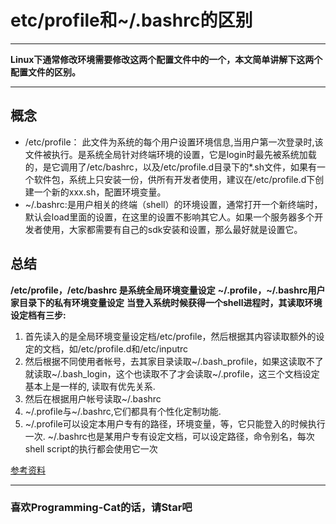# etc/profile和~/.bashrc的区别
***
**Linux下通常修改环境需要修改这两个配置文件中的一个，本文简单讲解下这两个配置文件的区别。**
***
## 概念
- /etc/profile： 此文件为系统的每个用户设置环境信息,当用户第一次登录时,该文件被执行。是系统全局针对终端环境的设置，它是login时最先被系统加载的，是它调用了/etc/bashrc，以及/etc/profile.d目录下的*.sh文件，如果有一个软件包，系统上只安装一份，供所有开发者使用，建议在/etc/profile.d下创建一个新的xxx.sh，配置环境变量。
- ~/.bashrc:是用户相关的终端（shell）的环境设置，通常打开一个新终端时，默认会load里面的设置，在这里的设置不影响其它人。如果一个服务器多个开发者使用，大家都需要有自己的sdk安装和设置，那么最好就是设置它。
## 总结
**/etc/profile，/etc/bashrc 是系统全局环境变量设定**
**~/.profile，~/.bashrc用户家目录下的私有环境变量设定**
**当登入系统时候获得一个shell进程时，其读取环境设定档有三步:**
1. 首先读入的是全局环境变量设定档/etc/profile，然后根据其内容读取额外的设定的文档，如/etc/profile.d和/etc/inputrc
2. 然后根据不同使用者帐号，去其家目录读取~/.bash_profile，如果这读取不了就读取~/.bash_login，这个也读取不了才会读取~/.profile，这三个文档设定基本上是一样的, 读取有优先关系.
3. 然后在根据用户帐号读取~/.bashrc
4. ~/.profile与~/.bashrc,它们都具有个性化定制功能.
5. ~/.profile可以设定本用户专有的路径，环境变量，等，它只能登入的时候执行一次. ~/.bashrc也是某用户专有设定文档，可以设定路径，命令别名，每次shell script的执行都会使用它一次

[参考资料](https://blog.csdn.net/ZoeYen_/article/details/78560905)
[](https://www.jianshu.com/p/9d95e5e736da)
***
### **喜欢Programming-Cat的话，请Star吧**


